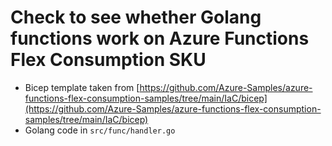 # Check to see whether Golang functions work on Azure Functions Flex Consumption SKU

- Bicep template taken from [https://github.com/Azure-Samples/azure-functions-flex-consumption-samples/tree/main/IaC/bicep](https://github.com/Azure-Samples/azure-functions-flex-consumption-samples/tree/main/IaC/bicep)
- Golang code in `src/func/handler.go`


